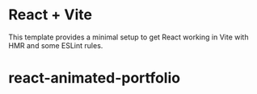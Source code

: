 # React + Vite

This template provides a minimal setup to get React working in Vite with HMR and some ESLint rules.

# react-animated-portfolio
